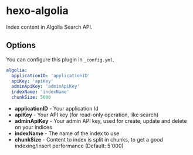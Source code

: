 # hexo-algolia

Index content in Algolia Search API.

## Options

You can configure this plugin in `_config.yml`.

``` yaml
algolia:
  applicationID: 'applicationID'
  apiKey: 'apiKey'
  adminApiKey: 'adminApiKey'
  indexName: 'indexName'
  chunkSize: 5000
```

- **applicationID** - Your application Id
- **apiKey** - Your API key (for read-only operation, like search)
- **adminApiKey** - Your admin API key, used for create, update and delete on your indices
- **indexName** - The name of the index to use
- **chunkSize** - Content to index is split in chunks, to get a good indexing/insert performance (Default: 5'000)